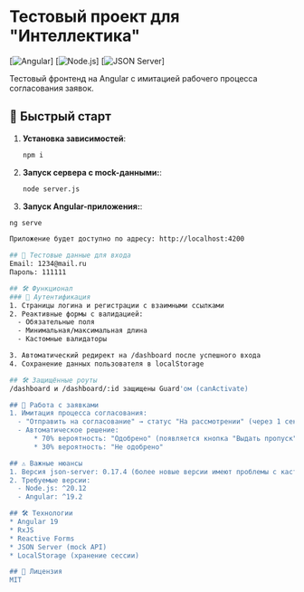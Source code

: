 # Тестовый проект для "Интеллектика"

[![Angular](https://angular.io/)]
[![Node.js](https://nodejs.org/)]
[![JSON Server](https://github.com/typicode/json-server)]

Тестовый фронтенд на Angular с имитацией рабочего процесса согласования заявок.

## 🚀 Быстрый старт

1. **Установка зависимостей**:
   ```bash
   npm i
2. **Запуск сервера с mock-данными:**:
   ```bash
   node server.js
3. **Запуск Angular-приложения:**:
  ```bash
  ng serve

Приложение будет доступно по адресу: http://localhost:4200

## 🔑 Тестовые данные для входа
Email: 1234@mail.ru
Пароль: 111111

## 🛠️ Функционал
### 🔐 Аутентификация
1. Страницы логина и регистрации с взаимными ссылками
2. Реактивные формы с валидацией:
    - Обязательные поля
    - Минимальная/максимальная длина
    - Кастомные валидаторы

3. Автоматический редирект на /dashboard после успешного входа
4. Сохранение данных пользователя в localStorage

## 🛠️ Защищённые роуты
/dashboard и /dashboard/:id защищены Guard'ом (canActivate)

## 📝 Работа с заявками
1. Имитация процесса согласования:
    - "Отправить на согласование" → статус "На рассмотрении" (через 1 сек)
    - Автоматическое решение:
        * 70% вероятность: "Одобрено" (появляется кнопка "Выдать пропуск")
        * 30% вероятность: "Не одобрено"

## ⚠️ Важные нюансы
1. Версия json-server: 0.17.4 (более новые версии имеют проблемы с кастомным server.js)
2. Требуемые версии:
    - Node.js: ^20.12
    - Angular: ^19.2

## 🛠 Технологии
* Angular 19
* RxJS
* Reactive Forms
* JSON Server (mock API)
* LocalStorage (хранение сессии)

## 📜 Лицензия
MIT
